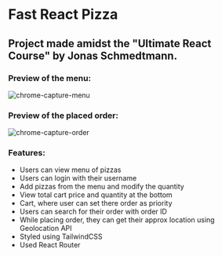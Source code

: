 # Fast React Pizza

## Project made amidst the "Ultimate React Course" by Jonas Schmedtmann.
### Preview of the menu:
![chrome-capture-menu](https://github.com/vaidanshbhardwaj/fast-react-pizza/assets/94763871/29dbb7b9-436b-4700-9a72-be909b61d6a6)
### Preview of the placed order:
![chrome-capture-order](https://github.com/vaidanshbhardwaj/fast-react-pizza/assets/94763871/c466adf8-71f5-42c0-9117-096ae7670506)

### Features:
- Users can view menu of pizzas
- Users can login with their username
- Add pizzas from the menu and modify the quantity
- View total cart price and quantity at the bottom
- Cart, where user can set there order as priority
- Users can search for their order with order ID
- While placing order, they can get their approx location using Geolocation API
- Styled using TailwindCSS
- Used React Router

